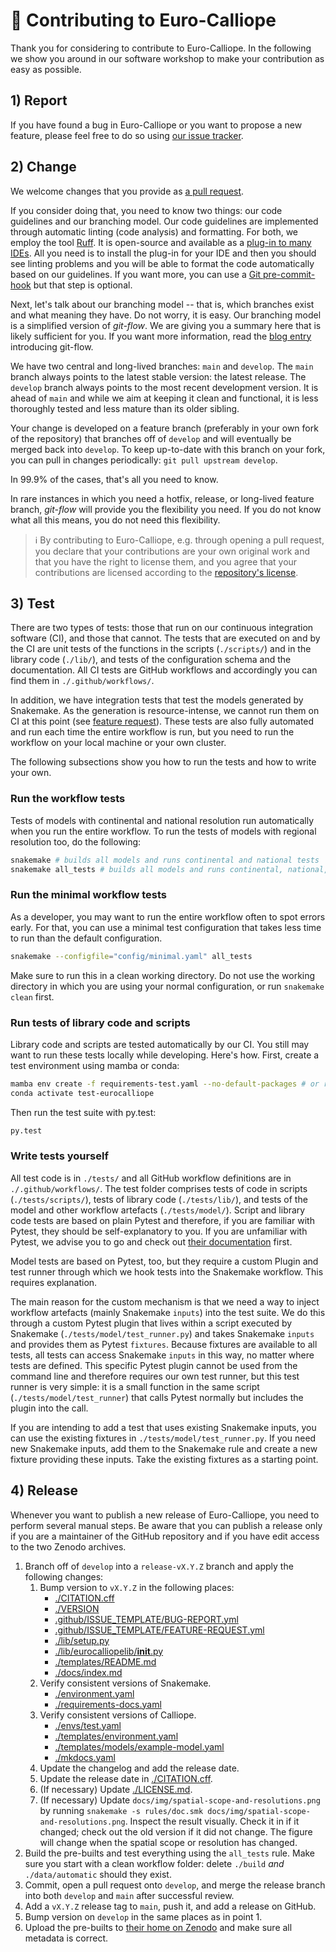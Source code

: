 # 🔨 Contributing to Euro-Calliope

Thank you for considering to contribute to Euro-Calliope.
In the following we show you around in our software workshop to make your contribution as easy as possible.

## 1) Report

If you have found a bug in Euro-Calliope or you want to propose a new feature, please feel free to do so using [our issue tracker](https://github.com/calliope-project/euro-calliope/issues/new/choose).

## 2) Change

We welcome changes that you provide as [a pull request](https://github.com/calliope-project/euro-calliope/pulls).

If you consider doing that, you need to know two things: our code guidelines and our branching model.
Our code guidelines are implemented through automatic linting (code analysis) and formatting. For both, we employ the tool [Ruff](https://docs.astral.sh/ruff/). It is open-source and available as a [plug-in to many IDEs](https://docs.astral.sh/ruff/integrations/). All you need is to install the plug-in for your IDE and then you should see linting problems and you will be able to format the code automatically based on our guidelines. If you want more, you can use a [Git pre-commit-hook](https://pre-commit.com) but that step is optional.

Next, let's talk about our branching model -- that is, which branches exist and what meaning they have.
Do not worry, it is easy. Our branching model is a simplified version of _git-flow_. We are giving you a summary here that is likely sufficient for you.
If you want more information, read the [blog entry](https://nvie.com/posts/a-successful-git-branching-model/) introducing git-flow.

We have two central and long-lived branches: `main` and `develop`.
The `main` branch always points to the latest stable version: the latest release.
The `develop` branch always points to the most recent development version.
It is ahead of `main` and while we aim at keeping it clean and functional, it is less thoroughly tested and less mature than its older sibling.

Your change is developed on a feature branch (preferably in your own fork of the repository) that branches off of `develop` and will eventually be merged back into `develop`.
To keep up-to-date with this branch on your fork, you can pull in changes periodically: `git pull upstream develop`.

In 99.9% of the cases, that's all you need to know.

In rare instances in which you need a hotfix, release, or long-lived feature branch, _git-flow_ will provide you the flexibility you need.
If you do not know what all this means, you do not need this flexibility.

> ℹ️ By contributing to Euro-Calliope, e.g. through opening a pull request, you declare that your contributions are your own original work and that you have the right to license them, and you agree that your contributions are licensed according to the [repository's license](https://github.com/calliope-project/euro-calliope/blob/develop/LICENSE.md).

## 3) Test

There are two types of tests: those that run on our continuous integration software (CI), and those that cannot.
The tests that are executed on and by the CI are unit tests of the functions in the scripts (`./scripts/`) and in the library code (`./lib/`), and tests of the configuration schema and the documentation.
All CI tests are GitHub workflows and accordingly you can find them in `./.github/workflows/`.

In addition, we have integration tests that test the models generated by Snakemake.
As the generation is resource-intense, we cannot run them on CI at this point (see [feature request](https://github.com/calliope-project/euro-calliope/issues/56)).
These tests are also fully automated and run each time the entire workflow is run, but you need to run the workflow on your local machine or your own cluster.

The following subsections show you how to run the tests and how to write your own.

### Run the workflow tests

Tests of models with continental and national resolution run automatically when you run the entire workflow. To run the tests of models with regional resolution too, do the following:

```bash
snakemake # builds all models and runs continental and national tests
snakemake all_tests # builds all models and runs continental, national, and regional tests
```

### Run the minimal workflow tests

As a developer, you may want to run the entire workflow often to spot errors early.
For that, you can use a minimal test configuration that takes less time to run than the default configuration.

```bash
snakemake --configfile="config/minimal.yaml" all_tests
```

Make sure to run this in a clean working directory.
Do not use the working directory in which you are using your normal configuration, or run `snakemake clean` first.

### Run tests of library code and scripts

Library code and scripts are tested automatically by our CI.
You still may want to run these tests locally while developing.
Here's how.
First, create a test environment using mamba or conda:

```bash
mamba env create -f requirements-test.yaml --no-default-packages # or replace mamba with conda
conda activate test-eurocalliope
```

Then run the test suite with py.test:

```bash
py.test
```

### Write tests yourself

All test code is in `./tests/` and all GitHub workflow definitions are in `./.github/workflows/`.
The test folder comprises tests of code in scripts (`./tests/scripts/`), tests of library code (`./tests/lib/`), and tests of the model and other workflow artefacts (`./tests/model/`).
Script and library code tests are based on plain Pytest and therefore, if you are familiar with Pytest, they should be self-explanatory to you.
If you are unfamiliar with Pytest, we advise you to go and check out [their documentation](https://docs.pytest.org/en/6.2.x/) first.

Model tests are based on Pytest, too, but they require a custom Plugin and test runner through which we hook tests into the Snakemake workflow.
This requires explanation.

The main reason for the custom mechanism is that we need a way to inject workflow artefacts (mainly Snakemake `inputs`) into the test suite.
We do this through a custom Pytest plugin that lives within a script executed by Snakemake (`./tests/model/test_runner.py`) and takes Snakemake `inputs` and provides them as Pytest `fixtures`.
Because fixtures are available to all tests, all tests can access Snakemake `inputs` in this way, no matter where tests are defined.
This specific Pytest plugin cannot be used from the command line and therefore requires our own test runner, but this test runner is very simple: it is a small function in the same script (`./tests/model/test_runner`) that calls Pytest normally but includes the plugin into the call.

If you are intending to add a test that uses existing Snakemake inputs, you can use the existing fixtures in `./tests/model/test_runner.py`.
If you need new Snakemake inputs, add them to the Snakemake rule and create a new fixture providing these inputs.
Take the existing fixtures as a starting point.

## 4) Release

Whenever you want to publish a new release of Euro-Calliope, you need to perform several manual steps.
Be aware that you can publish a release only if you are a maintainer of the GitHub repository and if you have edit access to the two Zenodo archives.

1. Branch off of `develop` into a `release-vX.Y.Z` branch and apply the following changes:
    1. Bump version to `vX.Y.Z` in the following places:
        * [./CITATION.cff](./CITATION.cff)
        * [./VERSION](./VERSION)
        * [.github/ISSUE_TEMPLATE/BUG-REPORT.yml](.github/ISSUE_TEMPLATE/BUG-REPORT.yml)
        * [.github/ISSUE_TEMPLATE/FEATURE-REQUEST.yml](.github/ISSUE_TEMPLATE/FEATURE-REQUEST.yml)
        * [./lib/setup.py](./lib/setup.py)
        * [./lib/eurocalliopelib/__init__.py](./lib/eurocalliopelib/__init__.py)
        * [./templates/README.md](./templates/README.md)
        * [./docs/index.md](./docs/index.md)
    2. Verify consistent versions of Snakemake.
        * [./environment.yaml](./environment.yaml)
        * [./requirements-docs.yaml](./requirements-docs.yaml)
    3. Verify consistent versions of Calliope.
        * [./envs/test.yaml](./envs/test.yaml)
        * [./templates/environment.yaml](./templates/environment.yaml)
        * [./templates/models/example-model.yaml](./templates/models/example-model.yaml)
        * [./mkdocs.yaml](./mkdocs.yaml)
    4. Update the changelog and add the release date.
    5. Update the release date in [./CITATION.cff](./CITATION.cff).
    6. (If necessary) Update [./LICENSE.md](./LICENSE.md).
    7. (If necessary) Update `docs/img/spatial-scope-and-resolutions.png` by running `snakemake -s rules/doc.smk docs/img/spatial-scope-and-resolutions.png`. Inspect the result visually. Check it in if it changed; check out the old version if it did not change. The figure will change when the spatial scope or resolution has changed.
2. Build the pre-builts and test everything using the `all_tests` rule. Make sure you start with a clean workflow folder: delete `./build` *and* `./data/automatic` should they exist.
3. Commit, open a pull request onto `develop`, and merge the release branch into both `develop` and `main` after successful review.
4. Add a `vX.Y.Z` release tag to `main`, push it, and add a release on GitHub.
5. Bump version on `develop` in the same places as in point 1.
6. Upload the pre-builts to [their home on Zenodo](https://doi.org/10.5281/zenodo.3949552) and make sure all metadata is correct.
